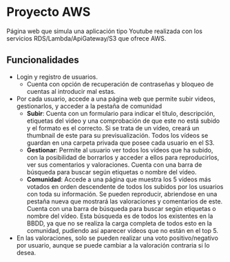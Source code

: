 # Proyecto AWS
Página web que simula una aplicación tipo Youtube realizada con los servicios RDS/Lambda/ApiGateway/S3 que ofrece AWS.

## Funcionalidades
- Login y registro de usuarios. 
  - Cuenta con opción de recuperación de contraseñas y bloqueo de cuentas al introducir mal estas.
- Por cada usuario, accede a una página web que permite subir videos, gestionarlos, y acceder a la pestaña de comunidad
  - **Subir**: Cuenta con un formulario para indicar el título, descripción, etiquetas del video y una comprobación de que este no está subido y el formato es el correcto. Si se trata de un vídeo, creará un thumbnail de este para su previsualización. Todos los vídeos se guardan en una carpeta privada que posee cada usuario en el S3.
  - **Gestionar**: Permite al usuario ver todos los vídeos que ha subido, con la posibilidad de borrarlos y acceder a ellos para reproducirlos, ver sus comentarios y valoraciones. Cuenta con una barra de búsqueda para buscar según etiquetas o nombre del vídeo.
  - **Comunidad**: Accede a una página que muestra los 5 vídeos más votados en orden descendente de todos los subidos por los usuarios con toda su información. Se pueden reproducir, abriendose en una pestaña nueva que mostrará las valoraciones y comentarios de este. 
Cuenta con una barra de búsqueda para buscar según etiquetas o nombre del vídeo. Esta búsqueda es de todos los existentes en la BBDD, ya que no se realiza la carga completa de todos esto en la comunidad, pudiendo así aparecer vídeos que no están en el top 5.
- En las valoraciones, solo se pueden realizar una voto positivo/negativo por usuario, aunque se puede cambiar a la valoración contraria si lo desea. 


